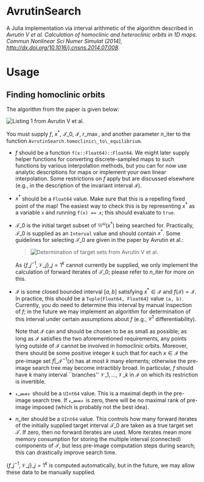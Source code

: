 # AvrutinSearch
A Julia implementation via interval arithmetic of the algorithm described in *Avrutin V et al. Calculation of homoclinic and heteroclinic orbits in 1D maps. Commun Nonlinear Sci Numer Simulat (2014), http://dx.doi.org/10.1016/j.cnsns.2014.07.008*.

# Usage

## Finding homoclinic orbits
The algorithm from the paper is given below:

![Listing 1 from *Avrutin V et al.*](AvrutinSearch/docs/resources/Listing1\_pseudocode.png)

You must supply $f$, $x^*$, $\mathcal{T}\_0$, $\mathcal{I}$, $r\_{\max}$, and another parameter $n\_{\text{iter}}$ to the function `AvrutinSearch.homoclinic\_to\_equilibrium`.

- $f$ should be a function `f(x::Float64)::Float64`.
  We might later supply helper functions for converting discrete-sampled maps to such functions by various interpolation methods, but you can for now use analytic descriptions for maps or implement your own linear interpolation.
  Some restrictions on $f$ apply but are discussed elsewhere (e.g., in the description of the invariant interval $\mathcal{I}$).

- $x^*$ should be a `Float64` value. Make sure that this is a repelling fixed point of the map!
  The easiest way to check this is by representing $x^*$ as a variable `x` and running `f(x) == x`; this should evaluate to `true`.

- $\mathcal{T}\_0$ is the initial target subset of $\mathbb{W}^u(x^*)$ being searched for.
  Practically, $\mathcal{T}\_0$ is supplied as an `Interval` value and should contain $x^*$.
  Some guidelines for selecting $\mathcal{T}\_0$ are given in the paper by Avrutin et al.:

  > ![Determination of target sets from *Avrutin V et al.*](AvrutinSearch/docs/resources/target\_set\_determination.png)

  As $\{f\_j^{-1}, \mathcal{V}\_j\}\_{j=1}^k$ cannot currently be supplied, we only implement the calculation of forward iterates of $\mathcal{T}\_0$; please refer to $n\_{\text{iter}}$ for more on this.

- $\mathcal{I}$ is some closed bounded interval $[a, b]$ satisfying $x^* \in \mathcal{I}$ and $f(\mathcal{I}) = \mathcal{I}$.
  In practice, this should be a `Tuple{Float64, Float64}` value `(a, b)`.
  Currently, you do need to determine this interval by manual inspection of $f$; in the future we may implement an algorithm for determination of this interval under certain assumptions about $f$ (e.g., $\mathcal{C^1}$ differentiability).
  
  Note that $\mathcal{I}$ can and should be chosen to be as small as possible; as long as $\mathcal{I}$ satisfies the two aforementioned requirements, any points lying outside of $\mathcal{I}$ cannot be involved in homoclinic orbits.
  Moreover, there should be some positive integer $k$ such that for each $x \in \mathcal{I}$ the pre-image set $f|\_\mathcal{I}^{-1}(x)$ has at most $k$ many elements; otherwise the pre-image search tree may become intractibly broad.
  In particular, $f$ should have $k$ many interval ``branches'' $\mathcal{V}\_1, \dots, \mathcal{V}\_k$ in $\mathcal{I}$ on which its restriction is invertible.

- $\mathcal{r\_{\max}}$ should be a `UInt64` value.
  This is a maximal depth in the pre-image search tree.
  If $\mathcal{r\_{\max}}$ is zero, there will be no maximal rank of pre-image imposed (which is probably not the best idea).

- $n\_{\text{iter}}$ should be a `UInt64` value.
  This controls how many forward iterates of the initially supplied target interval $\mathcal{T}\_0$ are taken as a true target set $\mathcal{T}$.
  If zero, then no forward iterates are used.
  More iterates mean more memory consumption for storing the multiple interval (connected) components of $\mathcal{T}$, but less pre-image computation steps during search; this can drastically improve search time.

$\{f\_j^{-1}, \mathcal{V}\_j\}\_{j=1}^k$ is computed automatically, but in the future, we may allow these data to be manually supplied.